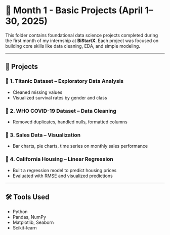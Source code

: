 # 📘 Month 1 - Basic Projects (April 1–30, 2025)

This folder contains foundational data science projects completed during the first month of my internship at **BiStartX**. Each project was focused on building core skills like data cleaning, EDA, and simple modeling.

---

## 📂 Projects

###  🔹 1. Titanic Dataset – Exploratory Data Analysis  
- Cleaned missing values  
- Visualized survival rates by gender and class

### 🔹 2. WHO COVID-19 Dataset – Data Cleaning  
- Removed duplicates, handled nulls, formatted columns

### 🔹 3. Sales Data – Visualization  
- Bar charts, pie charts, time series on monthly sales performance

### 🔹 4. California Housing – Linear Regression  
- Built a regression model to predict housing prices  
- Evaluated with RMSE and visualized predictions

---

## 🛠️ Tools Used
- Python
- Pandas, NumPy
- Matplotlib, Seaborn
- Scikit-learn
